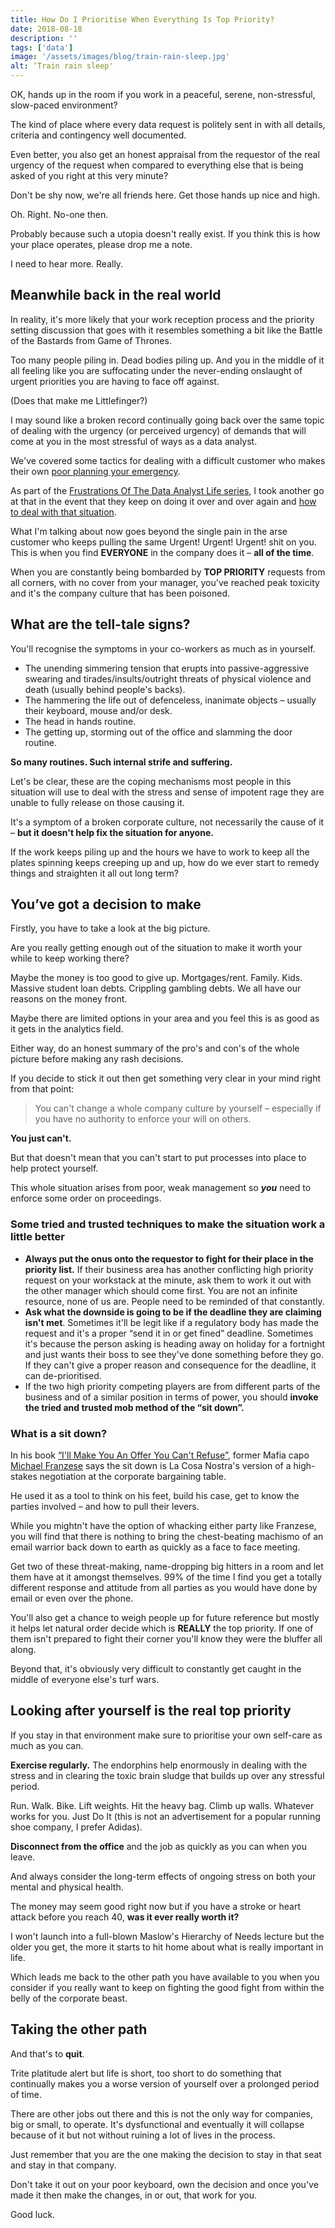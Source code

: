 ```yaml
---
title: How Do I Prioritise When Everything Is Top Priority?
date: 2018-08-18
description: ''
tags: ['data']
image: '/assets/images/blog/train-rain-sleep.jpg'
alt: ‘Train rain sleep'
---
```

OK, hands up in the room if you work in a peaceful, serene, non-stressful, slow-paced environment?

The kind of place where every data request is politely sent in with all details, criteria and contingency well documented.

Even better, you also get an honest appraisal from the requestor of the real urgency of the request when compared to everything else that is being asked of you right at this very minute?

Don't be shy now, we're all friends here. Get those hands up nice and high.

Oh. Right. No-one then.

Probably because such a utopia doesn't really exist. If you think this is how your place operates, please drop me a note.

I need to hear more. Really.

## Meanwhile back in the real world

In reality, it's more likely that your work reception process and the priority setting discussion that goes with it resembles something a bit like the Battle of the Bastards from Game of Thrones.

Too many people piling in. Dead bodies piling up. And you in the middle of it all feeling like you are suffocating under the never-ending onslaught of urgent priorities you are having to face off against.

(Does that make me Littlefinger?)

I may sound like a broken record continually going back over the same topic of dealing with the urgency (or perceived urgency) of demands that will come at you in the most stressful of ways as a data analyst.

We've covered some tactics for dealing with a difficult customer who makes their own [poor planning your emergency](/urgenturgenturgent-how-to-deal-when-someone-elses-poor-planning-becomes-your-emergency/).

As part of the [Frustrations Of The Data Analyst Life series](/frustrations-of-the-data-analyst-lifeand-how-to-fix-them/), I took another go at that in the event that they keep on doing it over and over again and [how to deal with that situation](/how-to-deal-with-the-urgent-urgent-urgent-boy-who-cried-wolf/).

What I'm talking about now goes beyond the single pain in the arse customer who keeps pulling the same Urgent! Urgent! Urgent! shit on you. This is when you find **EVERYONE** in the company does it – **all of the time**.

When you are constantly being bombarded by **TOP PRIORITY** requests from all corners, with no cover from your manager, you've reached peak toxicity and it's the company culture that has been poisoned.

## What are the tell-tale signs?

You'll recognise the symptoms in your co-workers as much as in yourself.

  * The unending simmering tension that erupts into passive-aggressive swearing and tirades/insults/outright threats of physical violence and death (usually behind people's backs).
  * The hammering the life out of defenceless, inanimate objects – usually their keyboard, mouse and/or desk.
  * The head in hands routine.
  * The getting up, storming out of the office and slamming the door routine.

**So many routines. Such internal strife and suffering.**

Let's be clear, these are the coping mechanisms most people in this situation will use to deal with the stress and sense of impotent rage they are unable to fully release on those causing it.

It's a symptom of a broken corporate culture, not necessarily the cause of it – **but it doesn't help fix the situation for anyone.**

If the work keeps piling up and the hours we have to work to keep all the plates spinning keeps creeping up and up, how do we ever start to remedy things and straighten it all out long term?

## You&#8217;ve got a decision to make

Firstly, you have to take a look at the big picture.

Are you really getting enough out of the situation to make it worth your while to keep working there?

Maybe the money is too good to give up. Mortgages/rent. Family. Kids. Massive student loan debts. Crippling gambling debts. We all have our reasons on the money front.

Maybe there are limited options in your area and you feel this is as good as it gets in the analytics field.

Either way, do an honest summary of the pro's and con's of the whole picture before making any rash decisions.

If you decide to stick it out then get something very clear in your mind right from that point:

> You can't change a whole company culture by yourself – especially if you have no authority to enforce your will on others.

**You just can't.**

But that doesn't mean that you can't start to put processes into place to help protect yourself.

This whole situation arises from poor, weak management so _**you**_ need to enforce some order on proceedings.

### Some tried and trusted techniques to make the situation work a little better

  * **Always put the onus onto the requestor to fight for their place in the priority list.** If their business area has another conflicting high priority request on your workstack at the minute, ask them to work it out with the other manager which should come first. You are not an infinite resource, none of us are. People need to be reminded of that constantly.
  * **Ask what the downside is going to be if the deadline they are claiming isn't met**. Sometimes it'll be legit like if a regulatory body has made the request and it's a proper “send it in or get fined” deadline. Sometimes it's because the person asking is heading away on holiday for a fortnight and just wants their boss to see they've done something before they go. If they can't give a proper reason and consequence for the deadline, it can de-prioritised.
  * If the two high priority competing players are from different parts of the business and of a similar position in terms of power, you should **invoke the tried and trusted mob method of the “sit down”.**

### What is a sit down?

In his book [“I'll Make You An Offer You Can't Refuse”](https://www.amazon.co.uk/Ill-Make-Offer-Cant-Refuse/dp/1595554262), former Mafia capo [Michael Franzese](https://michaelfranzese.com/) says the sit down is La Cosa Nostra's version of a high-stakes negotiation at the corporate bargaining table.

He used it as a tool to think on his feet, build his case, get to know the parties involved – and how to pull their levers.

While you mightn't have the option of whacking either party like Franzese, you will find that there is nothing to bring the chest-beating machismo of an email warrior back down to earth as quickly as a face to face meeting.

Get two of these threat-making, name-dropping big hitters in a room and let them have at it amongst themselves. 99% of the time I find you get a totally different response and attitude from all parties as you would have done by email or even over the phone.

You'll also get a chance to weigh people up for future reference but mostly it helps let natural order decide which is **REALLY** the top priority. If one of them isn't prepared to fight their corner you'll know they were the bluffer all along.

Beyond that, it's obviously very difficult to constantly get caught in the middle of everyone else's turf wars.

## Looking after yourself is the real top priority

If you stay in that environment make sure to prioritise your own self-care as much as you can.

**Exercise regularly.** The endorphins help enormously in dealing with the stress and in clearing the toxic brain sludge that builds up over any stressful period.

Run. Walk. Bike. Lift weights. Hit the heavy bag. Climb up walls. Whatever works for you. Just Do It (this is not an advertisement for a popular running shoe company, I prefer Adidas).

**Disconnect from the office** and the job as quickly as you can when you leave.

And always consider the long-term effects of ongoing stress on both your mental and physical health.

The money may seem good right now but if you have a stroke or heart attack before you reach 40, **was it ever really worth it?**

I won't launch into a full-blown Maslow's Hierarchy of Needs lecture but the older you get, the more it starts to hit home about what is really important in life.

Which leads me back to the other path you have available to you when you consider if you really want to keep on fighting the good fight from within the belly of the corporate beast.

## Taking the other path

And that's to **quit**.

Trite platitude alert but life is short, too short to do something that continually makes you a worse version of yourself over a prolonged period of time.

There are other jobs out there and this is not the only way for companies, big or small, to operate. It's dysfunctional and eventually it will collapse because of it but not without ruining a lot of lives in the process.

Just remember that you are the one making the decision to stay in that seat and stay in that company.

Don't take it out on your poor keyboard, own the decision and once you've made it then make the changes, in or out, that work for you.

Good luck.